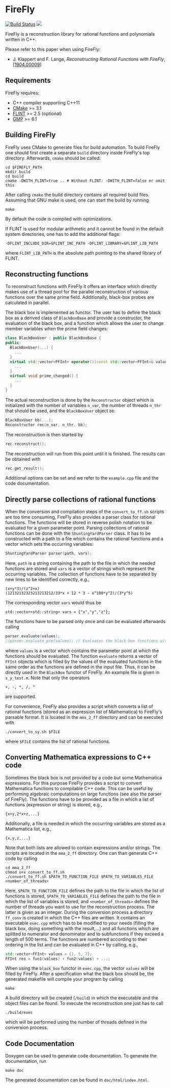 # FireFly

[![Build Status](https://travis-ci.org/jklappert/FireFly.svg?branch=master)](https://travis-ci.org/jklappert/FireFly) [![](https://img.shields.io/github/tag/jklappert/firefly)](https://gitlab.com/firefly-library/firefly/-/tags/1.2.1)

FireFly is a reconstruction library for rational functions and polynomials written in C++.

Please refer to this paper when using FireFly:
* J. Klappert and F. Lange, *Reconstructing Rational Functions with FireFly*, [[1904.00009](https://arxiv.org/abs/1904.00009)]

## Requirements
FireFly requires:
* C++ compiler supporting C++11
* [CMake](https://cmake.org/) >= 3.1
* [FLINT](http://www.flintlib.org/) >= 2.5 (optional)
* [GMP](https://gmplib.org/) >= 6.1

## Building FireFly
FireFly uses CMake to generate files for build automation. To build FireFly one should first create a separate `build` directory inside FireFly's top directory. Afterwards, `cmake` should be called:

```
cd $FIREFLY_PATH
mkdir build
cd build
cmake -DWITH_FLINT=true .. # Without FLINT: -DWITH_FLINT=false or omit this
```

After calling `cmake` the build directory contains all required build files. Assuming that GNU make is used, one can start the build by running

```
make
```

By default the code is compiled with optimizations.

If FLINT is used for modular arithmetic and it cannot be found in the default system directories, one has to add the additional flags:

```
-DFLINT_INCLUDE_DIR=$FLINT_INC_PATH -DFLINT_LIBRARY=$FLINT_LIB_PATH
```

where `FLINT_LIB_PATH` is the absolute path pointing to the shared library of FLINT.


## Reconstructing functions
To reconstruct functions with FireFly it offers an interface which directly makes use of a thread pool for the parallel reconstruction of various functions over the same prime field. Additionally, black-box probes are calculated in parallel.

The black box is implemented as functor. The user has to define the black box as a derived class of `BlackBoxBase` and provide a constructor, the evaluation of the black box, and a function which allows the user to change member variables when the prime field changes:

```cpp
class BlackBoxUser : public BlackBoxBase {
public:
  BlackBoxUser(...) {
    ...
  }
  virtual std::vector<FFInt> operator()(const std::vector<FFInt>& values) {
    ...
  }
  virtual void prime_changed() {
    ...
  }
}
```

The actual reconstruction is done by the `Reconstructor` object which is initialized with the number of variables `n_var`, the number of threads `n_thr` that should be used, and the `BlackBoxUser` object `bb`:

```cpp
BlackBoxUser bb(...);
Reconstructor rec(n_var, n_thr, bb);
```

The reconstruction is then started by

```cpp
rec.reconstruct();
```

The reconstruction will run from this point until it is finished. The results can be obtained with

```cpp
rec.get_result();
```

Additional options can be set and we refer to the `example.cpp` file and the code documentation.


## Directly parse collections of rational functions
When the conversion and compilation steps of the `convert_to_ff.sh` scripts are too time consuming, FireFly also provides a parser class for rational functions. The functions will be stored in reverse polish notation to be evaluated for a given parameter point. Parsing collections of rational functions can be done with the `ShuntingYardParser` class. It has to be constructed with a path to a file which contains the rational functions and a vector which sets the occurring variables:

```cpp
ShuntingYardParser parser(path, vars);
```

Here, `path` is a string containing the path to the file in which the needed functions are stored and `vars` is a vector of strings which represent the occurring variables. The collection of functions have to be separated by new lines to be identified correctly, e.g.,

```
(x+y*3)/(z^2+x)
(12132132323213213212/33*x + 12 * 3 - x^100*y^2)/(3*y^5)
```

The corresponding vector `vars` would thus be

```
std::vector<std::string> vars = {"x","y","z"};
```

The functions have to be parsed only once and can be evaluated afterwards calling

```cpp
parser.evaluate(values);
//parser.evaluate_pre(values); // Evaluates the black-box functions with precomputed values (faster than evaluate()). Requires parser.precompute_tokens() after the field has changed.
```

where `values` is a vector which contains the parameter point at which the functions should be evaluated. The function `evaluate` returns a vector of `FFInt` objects which is filled by the values of the evaluated functions in the same order as the functions are defined in the input file. Thus, it can be directly used in the `BlackBox` functor of FireFly. An example file is given in `s_y_test.m`. Note that only the operators

```
+, -, *, /, ^
```

are supported.

For convenience, FireFly also provides a script which converts a list of rational functions (stored as an expression list of Mathematica) to FireFly's parsable format. It is located in the `mma_2_ff` directory and can be executed with

```
./convert_to_sy.sh $FILE
```

where `$FILE` contains the list of rational functions.


## Converting Mathematica expressions to C++ code
Sometimes the black box is not provided by a code but some Mathematica expressions. For this purpose FireFly provides a script to convert Mathematica functions to compilable C++ code. This can be useful by performing algebraic computations on large functions (see also the parser of FireFly). The functions have to be provided as a file in which a list of functions (expression or string) is stored, e.g.,

```
{x+y,2*x+z,...}
```

Additionally, a file is needed in which the occurring variables are stored as a Mathematica list, e.g.,

```
{x,y,z,...}
```

Note that both lists are allowed to contain expressions and/or strings. The scripts are located in the `mma_2_ff` directory. One can than generate C++ code by calling

```
cd mma_2_ff
chmod u+x convert_to_ff.sh
./convert_to_ff.sh $PATH_TO_FUNCTION_FILE $PATH_TO_VARIABLES_FILE <number_of_threads>
```

Here, `$PATH_TO_FUNCTION_FILE` defines the path to the file in which the list of functions is stored, `$PATH_TO_VARIABLES_FILE` defines the path to the file in which the list of variables is stored, and `<number_of_threads>` defines the number of threads you want to use for the reconstruction process. The latter is given as an integer. During the conversion process a directory `ff_conv` is created in which the C++ files are written. It contains an executable `exec.cpp` which has to be modified to your needs (filling the black box, doing something with the result,...) and all functions which are splitted to numerator and denominator and to subfunctions if they exceed a length of 500 terms. The functions are numbered according to their ordering in the list and can be evaluated in C++ by calling, e.g.,

```cpp
std::vector<FFInt> values = {1, 5, 7};
FFInt res = fun1(values) + fun2(values) + ...;
```

When using the `black_box` functor in `exec.cpp`, the vector `values` will be filled by FireFly. After a specification what the black box should be, the generated makefile will compile your program by calling

```
make
```

A build directory will be created (`/build`) in which the executable and the object files can be found. To execute the reconstruction one just has to call

```
./build/exec
```

which will be performed using the number of threads defined in the conversion process.


## Code Documentation
Doxygen can be used to generate code documentation. To generate the documentation, run

```
make doc
```

The generated documentation can be found in `doc/html/index.html`.
